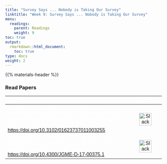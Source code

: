 ```yaml
---
title: "Survey Says ... Nobody is Taking Our Survey"
linktitle: "Week 9: Survey Says ... Nobody is Taking Our Survey"
menu:
  readings:
    parent: Readings
    weight: 9
toc: true
output:
  rmarkdown::html_document:
    toc: true
type: docs
weight: 2
---
```


<script src="/rmarkdown-libs/kePrint/kePrint.js"></script>
<link href="/rmarkdown-libs/lightable/lightable.css" rel="stylesheet" />
<script src="/rmarkdown-libs/kePrint/kePrint.js"></script>

<link href="/rmarkdown-libs/lightable/lightable.css" rel="stylesheet" />

{{% materials-header %}}

<!--
### Read The Text




<table class=" lightable-paper" style='font-family: "Arial Narrow", arial, helvetica, sans-serif; width: auto !important; margin-left: auto; margin-right: auto;'>
 <thead>
  <tr>
   <th style="text-align:left;color: #ffffff !important;background-color: transparent !important;vertical-align: middle !important;"> Source </th>
   <th style="text-align:left;color: #ffffff !important;background-color: transparent !important;vertical-align: middle !important;"> Title </th>
   <th style="text-align:left;color: #ffffff !important;background-color: transparent !important;vertical-align: middle !important;"> Pages </th>
   <th style="text-align:center;color: #ffffff !important;background-color: transparent !important;vertical-align: middle !important;"> Assigned </th>
   <th style="text-align:center;color: #ffffff !important;background-color: transparent !important;vertical-align: middle !important;"> Read Before </th>
   <th style="text-align:center;color: #ffffff !important;background-color: transparent !important;vertical-align: middle !important;"> Required </th>
  </tr>
 </thead>
<tbody>
  <tr>
   <td style="text-align:left;width: 15em; color: #ffffff !important;color: #ffffff !important;background-color: transparent !important;vertical-align: middle !important;"> Qual Paper TBD </td>
   <td style="text-align:left;width: 20em; color: #ffffff !important;color: #ffffff !important;background-color: transparent !important;vertical-align: middle !important;"> TBD </td>
   <td style="text-align:left;width: 7em; color: #ffffff !important;color: #ffffff !important;background-color: transparent !important;vertical-align: middle !important;"> TBD </td>
   <td style="text-align:center;width: 10em; color: #ffffff !important;color: #ffffff !important;background-color: transparent !important;vertical-align: middle !important;"> 3/8/22 </td>
   <td style="text-align:center;width: 10em; color: #ffffff !important;color: #ffffff !important;background-color: transparent !important;vertical-align: middle !important;"> 3/14/22 </td>
   <td style="text-align:center;width: 5em; color: #ffffff !important;color: #ffffff !important;background-color: transparent !important;vertical-align: middle !important;"> <svg aria-hidden="true" role="img" viewbox="0 0 512 512" style="height:15px;width:15px;vertical-align:-0.125em;margin-left:auto;margin-right:auto;font-size:inherit;fill:#428bca;overflow:visible;position:relative;"><path d="M504 256c0 136.967-111.033 248-248 248S8 392.967 8 256 119.033 8 256 8s248 111.033 248 248zM227.314 387.314l184-184c6.248-6.248 6.248-16.379 0-22.627l-22.627-22.627c-6.248-6.249-16.379-6.249-22.628 0L216 308.118l-70.059-70.059c-6.248-6.248-16.379-6.248-22.628 0l-22.627 22.627c-6.248 6.248-6.248 16.379 0 22.627l104 104c6.249 6.249 16.379 6.249 22.628.001z"></path></svg> </td>
  </tr>
</tbody>
</table>
-->

### Read Papers

<center>
<table class=" lightable-paper" style="font-family: &quot;Arial Narrow&quot;, arial, helvetica, sans-serif; width: auto !important; margin-left: auto; margin-right: auto;">
<thead>
<tr>
<th style="text-align:left;color: #ffffff !important;background-color: transparent !important;vertical-align: middle !important;">
Source
</th>
<th style="text-align:center;color: #ffffff !important;background-color: transparent !important;vertical-align: middle !important;">
Link
</th>
</tr>
</thead>
<tbody>
<tr>
<td style="text-align:left;width: 30em; color: #ffffff !important;vertical-align: middle !important;color: #ffffff !important;background-color: transparent !important;vertical-align: middle !important;">
Greene, J. C., Caracelli, V. J., & Graham, W. F. (1989). Toward a Conceptual Framework for Mixed-Method Evaluation Designs. <i>Educational Evaluation and Policy Analysis 11</i>(3), 255-274. <a href="https://doi.org/10.3102/01623737011003255" target="_blank">https://doi.org/10.3102/01623737011003255</a>
</td>
<td style="text-align:center;width: 10em; color: #ffffff !important;vertical-align: middle !important;color: #ffffff !important;background-color: transparent !important;vertical-align: middle !important;">
<a href="/handouts/Greene,%20Caracelli%20&amp;%20Graham%20(1989).pdf" target="_blank"><img src="/logos/pdf-ico.png" alt="Slack icon" width="40"></a>
</td>
</tr>
<tr>
<td style="text-align:left;width: 30em; color: #ffffff !important;vertical-align: middle !important;color: #ffffff !important;background-color: transparent !important;vertical-align: middle !important;">
Sullivan, G. M., & Artino, A. R., Jr (2017). How to Create a Bad Survey Instrument. <i>Journal of Graduate Medical Education, 9</i>(4), 411–415. <a href="https://doi.org/10.4300/JGME-D-17-00375.1" target="_blank">https://doi.org/10.4300/JGME-D-17-00375.1</a>
</td>
<td style="text-align:center;width: 10em; color: #ffffff !important;vertical-align: middle !important;color: #ffffff !important;background-color: transparent !important;vertical-align: middle !important;">
<a href="/handouts/Sullivan%20&amp;%20Artino%20(2017).pdf" target="_blank"><img src="/logos/pdf-ico.png" alt="Slack icon" width="40"></a>
</td>
</tr>
</tbody>
</table>
</center>
